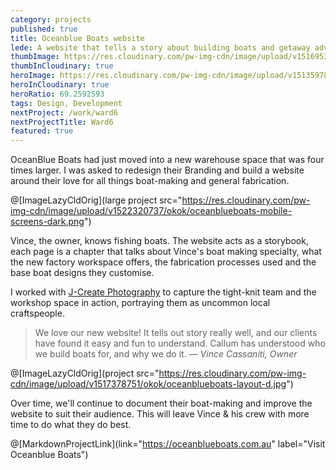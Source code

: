 ```yaml
---
category: projects
published: true
title: Oceanblue Boats website
lede: A website that tells a story about building boats and getaway adventures.
thumbImage: https://res.cloudinary.com/pw-img-cdn/image/upload/v1516953101/okok/thumb-oceanblueboats.jpg
thumbInCloudinary: true
heroImage: https://res.cloudinary.com/pw-img-cdn/image/upload/v1513597864/okok/oceanblueboats-video-poster.jpg
heroInCloudinary: true
heroRatio: 69.2592593
tags: Design, Development
nextProject: /work/ward6
nextProjectTitle: Ward6
featured: true
---
```


OceanBlue Boats had just moved into a new warehouse space that was four times larger. I
was asked to redesign their Branding and build a website around their love for all
things boat-making and general fabrication.

@[ImageLazyCldOrig](large project src="https://res.cloudinary.com/pw-img-cdn/image/upload/v1522320737/okok/oceanblueboats-mobile-screens-dark.png")

<!-- @[MarkdownMovie](large src="/images/oceanblueboats-desktop-video.mp4") -->

Vince, the owner, knows fishing boats. The website acts as a storybook, each page is a
chapter that talks about Vince's boat making specialty, what the new factory workspace offers, the fabrication processes used and the base boat designs they customise.

I worked with [J-Create Photography](http://j-create.com.au/) to capture the tight-knit team and the workshop space in action, portraying them as uncommon local craftspeople.

> We love our new website! It tells out story really well, and our clients have found it easy and fun to understand. Callum has understood who we build boats for, and why we do it. _— Vince Cassaniti, Owner_

@[ImageLazyCldOrig](project src="https://res.cloudinary.com/pw-img-cdn/image/upload/v1517378751/okok/oceanblueboats-layout-d.jpg")

Over time, we'll continue to document their boat-making and improve the website to suit their audience. This will leave Vince & his crew with more time to do what they do best.

<!-- @[MarkdownNote](note="Frontend development done in collaboration with <a href='https://github.com/BarryPH'> Barry Phillip Hall.</a>") -->

@[MarkdownProjectLink](link="https://oceanblueboats.com.au" label="Visit Oceanblue Boats")
